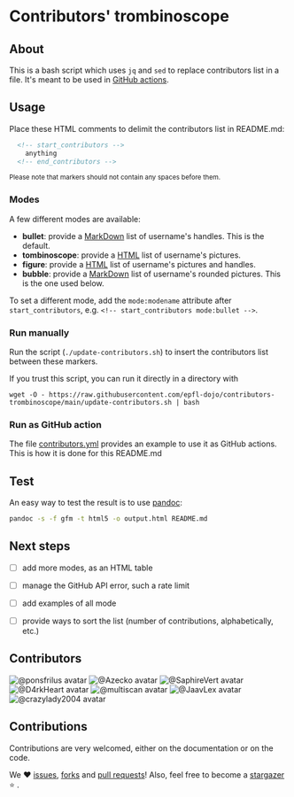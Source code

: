 # Contributors' trombinoscope


## About

This is a bash script which uses `jq` and `sed` to replace contributors list in 
a file. It's meant to be used in [GitHub actions].


## Usage

Place these HTML comments to delimit the contributors list in README.md:
```html
  <!-- start_contributors -->
    anything
  <!-- end_contributors -->
```
<small>Please note that markers should not contain any spaces before them.</small>

### Modes

A few different modes are available:

* **bullet**: provide a [MarkDown] list of username's handles. This is the default.
* **tombinoscope**: provide a [HTML] list of username's pictures.
* **figure**: provide a [HTML] list of username's pictures and handles.
* **bubble**: provide a [MarkDown] list of username's rounded pictures. This is the one used below.

To set a different mode, add the `mode:modename` attribute after
`start_contributors`, e.g. `<!-- start_contributors mode:bullet -->`.

### Run manually

Run the script (`./update-contributors.sh`) to insert the contributors list
between these markers.

If you trust this script, you can run it directly in a directory with
```
wget -O - https://raw.githubusercontent.com/epfl-dojo/contributors-trombinoscope/main/update-contributors.sh | bash
```

### Run as GitHub action

The file [contributors.yml](./.github/workflows/contributors.yml) provides an
example to use it as GitHub actions. This is how it is done for this README.md


## Test

An easy way to test the result is to use [pandoc]:
```bash
pandoc -s -f gfm -t html5 -o output.html README.md
```


## Next steps

- [ ] add more modes, as an HTML table
- [ ] manage the GitHub API error, such a rate limit
- [ ] add examples of all mode
- [ ] provide ways to sort the list (number of contributions, alphabetically, etc.)


## Contributors

<!-- start_contributors mode:bubble -->
![@ponsfrilus avatar](https://images.weserv.nl/?url=https://avatars.githubusercontent.com/u/176002?v=4&h=118&w=118&fit=cover&mask=circle&maxage=7d)
![@Azecko avatar](https://images.weserv.nl/?url=https://avatars.githubusercontent.com/u/30987143?v=4&h=118&w=118&fit=cover&mask=circle&maxage=7d)
![@SaphireVert avatar](https://images.weserv.nl/?url=https://avatars.githubusercontent.com/u/45922476?v=4&h=118&w=118&fit=cover&mask=circle&maxage=7d)
![@D4rkHeart avatar](https://images.weserv.nl/?url=https://avatars.githubusercontent.com/u/89066588?v=4&h=118&w=118&fit=cover&mask=circle&maxage=7d)
![@multiscan avatar](https://images.weserv.nl/?url=https://avatars.githubusercontent.com/u/12849?v=4&h=118&w=118&fit=cover&mask=circle&maxage=7d)
![@JaavLex avatar](https://images.weserv.nl/?url=https://avatars.githubusercontent.com/u/50820503?v=4&h=118&w=118&fit=cover&mask=circle&maxage=7d)
![@crazylady2004 avatar](https://images.weserv.nl/?url=https://avatars.githubusercontent.com/u/68648689?v=4&h=118&w=118&fit=cover&mask=circle&maxage=7d)
<!-- end_contributors -->


## Contributions

Contributions are very welcomed, either on the documentation or on the code.

We :heart: [issues](https://github.com/epfl-dojo/contributeurs-trombinoscope/issues/new), [forks](https://docs.github.com/en/get-started/quickstart/fork-a-repo#forking-a-repository) and [pull requests](https://github.com/epfl-dojo/contributeurs-trombinoscope/pulls)! Also, feel free to become a [stargazer](https://docs.github.com/en/get-started/exploring-projects-on-github/saving-repositories-with-stars) :star: .


[github actions]: https://pandoc.org/MANUAL.html
[pandoc]: https://pandoc.org/MANUAL.html
[markdown]: https://daringfireball.net/projects/markdown/
[html]: https://developer.mozilla.org/en-US/docs/Web/HTML

